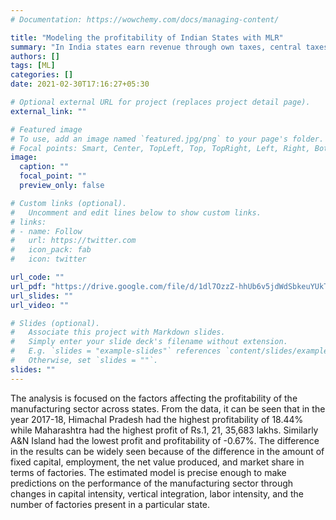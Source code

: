 ```yaml
---
# Documentation: https://wowchemy.com/docs/managing-content/

title: "Modeling the profitability of Indian States with MLR"
summary: "In India states earn revenue through own taxes, central taxes, non-taxes and central grants. For most states, own taxes form the largest part of the total state revenue. Taxes as per the state list includes land revenue, taxes on agricultural income, electricity duty, luxury tax, entertainment tax and stamp duty. We model this information with a regression model which achieves great accuracy for variety of state performance indicators."
authors: []
tags: [ML]
categories: []
date: 2021-02-30T17:16:27+05:30

# Optional external URL for project (replaces project detail page).
external_link: ""

# Featured image
# To use, add an image named `featured.jpg/png` to your page's folder.
# Focal points: Smart, Center, TopLeft, Top, TopRight, Left, Right, BottomLeft, Bottom, BottomRight.
image:
  caption: ""
  focal_point: ""
  preview_only: false

# Custom links (optional).
#   Uncomment and edit lines below to show custom links.
# links:
# - name: Follow
#   url: https://twitter.com
#   icon_pack: fab
#   icon: twitter

url_code: ""
url_pdf: "https://drive.google.com/file/d/1dl7OzzZ-hhUb6v5jdWdSbkeuYUkTomTF/view?usp=sharing"
url_slides: ""
url_video: ""

# Slides (optional).
#   Associate this project with Markdown slides.
#   Simply enter your slide deck's filename without extension.
#   E.g. `slides = "example-slides"` references `content/slides/example-slides.md`.
#   Otherwise, set `slides = ""`.
slides: ""
---
```

The analysis is focused on the factors affecting the profitability of the manufacturing sector across states. From the data, it can be seen that in the year 2017-18, Himachal Pradesh had the highest profitability of 18.44% while Maharashtra had the highest profit of Rs.1, 21, 35,683 lakhs. Similarly A&N Island had the lowest profit and profitability of -0.67%. The difference in the results can be widely
seen because of the difference in the amount of fixed capital, employment, the net value produced, and market share in terms of factories. The estimated model is precise enough to make predictions on the performance of the manufacturing sector through changes in capital intensity, vertical integration, labor intensity, and the number of factories present in a particular state.